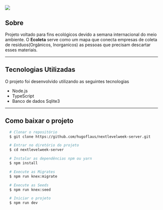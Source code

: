 <h1>
  <img src="https://ik.imagekit.io/vglod4qqhy/NextLevelWeek/logo_6EiPza_U-.png">
</h1>

## Sobre

Projeto voltado para fins ecológicos devido a semana internacional do meio ambiente.
O **Ecoleta** serve como um mapa que conecta empresas de coleta de resíduos(Orgânicos, Inorganicos) as pessoas que precisam descartar esses materiais.

---

## Tecnologias Utilizadas

O projeto foi desenvolvido utilizando as seguintes tecnologias

- Node.js
- TypeScript
- Banco de dados Sqlite3

---

## Como baixar o projeto
```bash
  # Clonar o repositório
  $ git clone https://github.com/hugoflaus/nextlevelweek-server.git

  # Entrar no diretório do projeto
  $ cd nextlevelweek-server

  # Instalar as dependências npm ou yarn
  $ npm install

  # Execute as Migrates
  $ npm run knex:migrate

  # Execute as Seeds
  $ npm run knex:seed

  # Iniciar o projeto
  $ npm run dev
```
